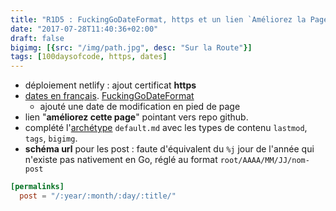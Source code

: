```yaml
---
title: "R1D5 : FuckingGoDateFormat, https et un lien `Améliorez la Page`"
date: "2017-07-28T11:40:36+02:00"
draft: false
bigimg: [{src: "/img/path.jpg", desc: "Sur la Route"}]
tags: [100daysofcode, https, dates]
---
```


<!--more-->



- déploiement netlify : ajout certificat **https** 
- [dates en français](/2017/07/27/r1d4--mise-en-forme-des-dates-dans-gohugo/). [FuckingGoDateFormat](http://fuckinggodateformat.com/)
	- ajouté une date de modification en pied de page
- lien "**améliorez cette page**" pointant vers repo github.
- complété l'[archétype](https://gohugo.io/content-management/archetypes/#readout) `default.md` avec les types de contenu `lastmod`, `tags`, `bigimg`.
- **schéma url** pour les post : faute d'équivalent du `%j` jour de l'année qui n'existe pas nativement en Go, réglé au format `root/AAAA/MM/JJ/nom-post`

```toml
[permalinks]
  post = "/:year/:month/:day/:title/"
```


